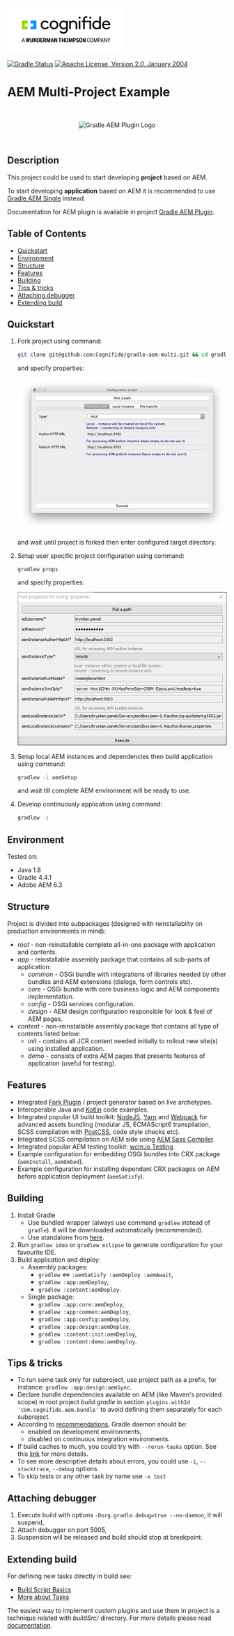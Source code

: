 ![Cognifide logo](docs/cognifide-logo.png)

[![Gradle Status](https://gradleupdate.appspot.com/Cognifide/gradle-aem-multi/status.svg)](https://gradleupdate.appspot.com/Cognifide/gradle-aem-multi/status)
[![Apache License, Version 2.0, January 2004](https://img.shields.io/github/license/Cognifide/gradle-aem-multi.svg?label=License)](http://www.apache.org/licenses/)

# AEM Multi-Project Example

<br>
<p align="center">
  <img src="docs/logo.png" alt="Gradle AEM Plugin Logo"/>
</p>
<br>


## Description

This project could be used to start developing **project** based on AEM.

To start developing **application** based on AEM it is recommended to use [Gradle AEM Single](https://github.com/Cognifide/gradle-aem-single) instead.

Documentation for AEM plugin is available in project [Gradle AEM Plugin](https://github.com/Cognifide/gradle-aem-plugin).

## Table of Contents

* [Quickstart](#quickstart)
* [Environment](#environment)
* [Structure](#structure)
* [Features](#features)
* [Building](#building)
* [Tips &amp; tricks](#tips--tricks)
* [Attaching debugger](#attaching-debugger)
* [Extending build](#extending-build)

## Quickstart

1. Fork project using command:

    ```bash
    git clone git@github.com:Cognifide/gradle-aem-multi.git && cd gradle-aem-multi && gradlew -i fork
    ```

    and specify properties:

    ![Fork Props Dialog](docs/fork-props-dialog.png)
    
    and wait until project is forked then enter configured target directory.

2. Setup user specific project configuration using command:

    ```bash
    gradlew props
    ```
    
    and specify properties:

    ![Fork Props Dialog](docs/setup-props-dialog.png)

3. Setup local AEM instances and dependencies then build application using command:

    ```bash
    gradlew -i aemSetup
    ```
    
    and wait till complete AEM environment will be ready to use.
  
4. Develop continuously application using command:

    ```bash
    gradlew -i
    ```

## Environment

Tested on:

* Java 1.8
* Gradle 4.4.1
* Adobe AEM 6.3

## Structure

Project is divided into subpackages (designed with reinstallabilty on production environments in mind):

* *root* - non-reinstallable complete all-in-one package with application and contents.
* *app* - reinstallable assembly package that contains all sub-parts of application:
    * *common* - OSGi bundle with integrations of libraries needed by other bundles and AEM extensions (dialogs, form controls etc).
    * *core* - OSGi bundle with core business logic and AEM components implementation.
    * *config* - OSGi services configuration.
    * *design* - AEM design configuration responsible for look & feel of AEM pages.
* *content* - non-reinstallable assembly package that contains all type of contents listed below:
    * *init* - contains all JCR content needed initially to rollout new site(s) using installed application.
    * *demo* - consists of extra AEM pages that presents features of application (useful for testing).

## Features

* Integrated [Fork Plugin](https://github.com/neva-dev/gradle-fork-plugin) / project generator based on live archetypes.
* Interoperable Java and [Kotlin](https://kotlinlang.org) code examples.
* Integrated popular UI build toolkit: [NodeJS](https://nodejs.org/en/), [Yarn](https://yarnpkg.com) and [Webpack](https://webpack.github.io/) for advanced assets bundling (modular JS, ECMAScript6 transpilation, SCSS compilation with [PostCSS](http://postcss.org), code style checks etc).
* Integrated SCSS compilation on AEM side using [AEM Sass Compiler](https://github.com/mickleroy/aem-sass-compiler).
* Integrated popular AEM testing toolkit: [wcm.io Testing](http://wcm.io/testing).
* Example configuration for embedding OSGi bundles into CRX package (`aemInstall`, `aemEmbed`).
* Example configuration for installing dependant CRX packages on AEM before application deployment (`aemSatisfy`).

## Building

1. Install Gradle
    * Use bundled wrapper (always use command `gradlew` instead of `gradle`). It will be downloaded automatically (recommended).
    * Use standalone from [here](https://docs.gradle.org/current/userguide/installation.html).
2. Run `gradlew idea` or `gradlew eclipse` to generate configuration for your favourite IDE.
3. Build application and deploy:
    * Assembly packages:
        * `gradlew` <=> `:aemSatisfy :aemDeploy :aemAwait`,
        * `gradlew :app:aemDeploy`,
        * `gradlew :content:aemDeploy`.
    * Single package:
        * `gradlew :app:core:aemDeploy`,
        * `gradlew :app:common:aemDeploy`,
        * `gradlew :app:config:aemDeploy`,
        * `gradlew :app:design:aemDeploy`,
        * `gradlew :content:init:aemDeploy`,
        * `gradlew :content:demo:aemDeploy`.

## Tips & tricks

* To run some task only for subproject, use project path as a prefix, for instance: `gradlew :app:design:aemSync`.
* Declare bundle dependencies available on AEM (like Maven's provided scope) in root project *build.gradle* in section `plugins.withId 'com.cognifide.aem.bundle'` to avoid defining them separately for each subproject.
* According to [recommendations](https://docs.gradle.org/current/userguide/gradle_daemon.html), Gradle daemon should be: 
    * enabled on development environments,
    * disabled on continuous integration environments.
* If build caches to much, you could try with `--rerun-tasks` option. See this [link](https://docs.gradle.org/current/userguide/gradle_command_line.html) for more details.
* To see more descriptive details about errors, you could use `-i`, `--stacktrace`, `--debug` options.
* To skip tests or any other task by name use `-x test`

## Attaching debugger

1. Execute build with options `-Dorg.gradle.debug=true --no-daemon`, it will suspend,
2. Attach debugger on port 5005,
3. Suspension will be released and build should stop at breakpoint.

## Extending build

For defining new tasks directly in build see:

 * [Build Script Basics](https://docs.gradle.org/current/userguide/tutorial_using_tasks.html)
 * [More about Tasks](https://docs.gradle.org/current/userguide/more_about_tasks.html)

The easiest way to implement custom plugins and use them in project is a technique related with _buildSrc/_ directory.
For more details please read [documentation](https://docs.gradle.org/current/userguide/organizing_build_logic.html#sec:build_sources).

